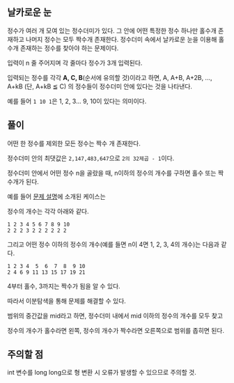 ## 날카로운 눈

정수가 여러 개 모여 있는 정수더미가 있다. 그 안에 어떤 특정한 정수 하나만 홀수개 존재하고 나머지 정수는 모두 짝수개 존재한다. 정수더미 속에서 날카로운 눈을 이용해 홀수개 존재하는 정수를 찾아야 하는 문제이다.

입력이 n 줄 주어지며 각 줄마다 정수가 3개 입력된다.

입력되는 정수를 각각 **A, C, B**(순서에 유의할 것)이라고 하면, A, A+B, A+2B, ..., A+kB (단, A+kB ≦ C) 의 정수들이 정수더미 안에 있다는 것을 나타낸다.

예를 들어 `1 10 1`은 1, 2, 3... 9, 10이 있다는 의미이다.

## 풀이

어떤 한 정수를 제외한 모든 정수는 짝수 개 존재한다.

정수더미 안의 최댓값은 `2,147,483,647`으로 `2의 32제곱 - 1`이다. 

정수더미 안에서 어떤 정수 n을 골랐을 때, n이하의 정수의 개수를 구하면 홀수 또는 짝수개가 된다.

예를 들어 [문제 설명](https://www.acmicpc.net/problem/1637)에 소개된 케이스는

정수의 개수는 각각 아래와 같다.

```
1 2 3 4 5 6 7 8 9 10
2 2 2 3 2 2 2 2 2 2
```


그리고 어떤 정수 이하의 정수의 개수(예를 들면 n이 4면 1, 2, 3, 4의 개수)는 다음과 같다.

```
1 2 3 4  5  6  7  8  9 10
2 4 6 9 11 13 15 17 19 21
```

4부터 홀수, 3까지는 짝수가 됨을 알 수 있다.

따라서 이분탐색을 통해 문제를 해결할 수 있다.

범위의 중간값을 mid라고 하면, 정수더미 내에서 mid 이하의 정수의 개수를 모두 찾고

정수의 개수가 홀수라면 왼쪽, 정수의 개수가 짝수라면 오른쪽으로 범위를 좁히면 된다.

## 주의할 점

int 변수를 long long으로 형 변환 시 오류가 발생할 수 있으므로 주의할 것.